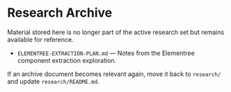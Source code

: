 # Research Archive

Material stored here is no longer part of the active research set but remains available for reference.

- `ELEMENTREE-EXTRACTION-PLAN.md` — Notes from the Elementree component extraction exploration.

If an archive document becomes relevant again, move it back to `research/` and update `research/README.md`.
